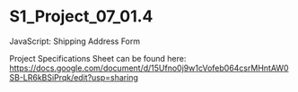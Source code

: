 # S1_Project_07_01.4
JavaScript: Shipping Address Form

Project Specifications Sheet can be found here: https://docs.google.com/document/d/15Ufno0j9w1cVofeb064csrMHntAW0SB-LR6kBSiPrqk/edit?usp=sharing
